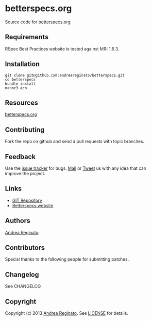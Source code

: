 # betterspecs.org

Source code for [betterspecs.org](http://betterspecs.org)

## Requirements

RSpec Best Practices website is tested against MRI 1.9.3.


## Installation

    git clone git@github.com:andreareginato/betterspecs.git
    cd betterspecs
    bundle install
    nanoc3 aco

## Resources

[betterspecs.org](http://betterspecs.org)

## Contributing

Fork the repo on github and send a pull requests with topic branches.

## Feedback

Use the [issue tracker](https://github.com/andreareginato/betterspecs/issues) for bugs.
[Mail](mailto:andrea.reginato@gmail.com) or [Tweet](http://twitter.com/andreareginato) 
us with any idea that can improve the project.

## Links 

* [GIT Repository](https://github.com/andreareginato/betterspecs)
* [Betterspecs website](http://betterspecs.org)

## Authors

[Andrea Reginato](http://twitter.com/andreareginato)

## Contributors

Special thanks to the following people for submitting patches.

## Changelog

See CHANGELOG

## Copyright

Copyright (c) 2013 [Andrea Reginato](http://lelylan.com). 
See [LICENSE](people/blob/master/LICENSE.md) for details.
